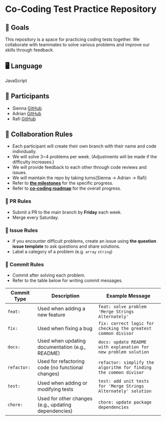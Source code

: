 # Co-Coding Test Practice Repository

## 🚀 Goals

This repository is a space for practicing coding tests together.
We collaborate with teammates to solve various problems and improve our skills through feedback.

## 🖥️ Language

JavaScript

## 👥 Participants

- Sienna [GitHub](https://github.com/sgoldenbird)
- Adrian [GitHub](https://github.com/AdutP)
- Rafi [GitHub](https://github.com//rafi-isakh)

## 🤝 Collaboration Rules

- Each participant will create their own branch with their name and code individually.
- We will solve 3~4 problems per week. (Adjustments will be made if the difficulty increases.)
- We will provide feedback to each other through code reviews and issues.
- We will maintain the repo by taking turns(Sienna -> Adrian -> Rafi)
- Refer to **[the milestones](https://github.com/sgoldenbird/co-coding/milestones)** for the specific progress.
- Refer to **[co-coding roadmap](https://github.com/sgoldenbird/projects/2)** for the overall progress.

### 🤝 PR Rules

- Submit a PR to the main branch by **Friday** each week.
- Merge every Saturday.

### 🤝 Issue Rules

- If you encounter difficult problems, create an issue using **the question issue template** to ask questions and share solutions.
- Label a category of a problem (e.g. `array` `string`)

### 🤝 Commit Rules

- Commit after solving each problem.
- Refer to the table below for writing commit messages.

| Commit Type | Description                                          | Example Message                                                   |
| ----------- | ---------------------------------------------------- | ----------------------------------------------------------------- |
| `feat:`     | Used when adding a new feature                       | `feat: solve problem 'Merge Strings Alternately'`                 |
| `fix:`      | Used when fixing a bug                               | `fix: correct logic for checking the greatest common divisor`     |
| `docs:`     | Used when updating documentation (e.g., README)      | `docs: update README with explanation for new problem solution`   |
| `refactor:` | Used for refactoring code (no functional changes)    | `refactor: simplify the algorithm for finding the common divisor` |
| `test:`     | Used when adding or modifying tests                  | `test: add unit tests for 'Merge Strings Alternately' solution`   |
| `chore:`    | Used for other changes (e.g., updating dependencies) | `chore: update package dependencies`                              |
